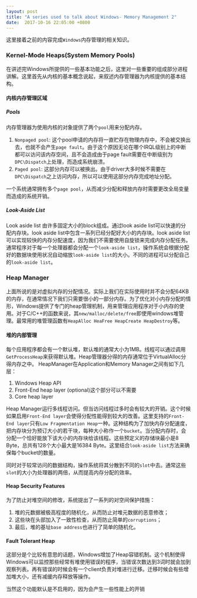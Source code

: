 ```yaml
---
layout: post
title: "A series used to talk about Windows- Memory Management 2"
date:  2017-10-16 22:05:00 +0800
---
```


这里接着之前的内容完成`Windows`内存管理的相关知识。

### Kernel-Mode Heaps(System Memory Pools)
在讲述完Windows所提供的一些基本功能之后，这里对一些重要的组成部分进程讲解。这里首先从内核的基本概念说起，来叙述内存管理器为内核提供的基本结构。

#### 内核内存管理区域
##### Pools
内存管理器为使用内核的对象提供了两个`pool`用来分配内存。
1. `Nonpaged pool`: 这个pool申请的内存将一直贮存在物理内存中，不会被交换出去，也就不会产生`page fault`。由于这个原因无论在哪个IRQL级别上的中断都可以访问该内存空间，且不会造成由于page fault需要在中断级别为`DPC\Dispatch`上处理，而造成系统崩溃。
2. `Paged pool`: 这部分内存可以被换出。由于driver大多时候不需要在`DPC\Dispatch`之上访问内存，所以可以使用这部分内存完成地址分配。

一个系统通常拥有多个`page pool`，从而减少分配和释放内存时需要更改全局变量而造成的系统开销。

##### Look-Aside List
Look aside list 由许多固定大小的block组成。通过look aside list可以快速的分配内存块。look aside list中包含一系列已经分配好大小的内存块。look aside list可以实现较快的内存分配速度，因为我们不需要使用自旋锁来完成内存分配任务。通常程序对于每一个处理器都会分配一个`look-aside list`，操作系统会根据分配好的数据块使用状况自动缩放`look-aside list`的大小。不同的进程可以分配自己的`look-aside list`。

### Heap Manager
上面所说的是对虚拟内存的分配情况。实际上我们在实际使用时并不会分配64KB的内存，在通常情况下我们只需要很小的一部分内存。为了优化对小内存分配的情形，Windows提供了专门的heap管理机制，用来管理应用程序对于小内存的使用。对于C/C++的函数来说，其`new/malloc/delete/free`即使用windows堆管理。最常用的堆管理函数有`HeapAlloc HeaFree HeapCreate HeapDestroy`等。

#### 堆的内部管理
每个应用程序都会有一个默认堆，默认堆的通常大小为1MB。线程可以通过调用`GetProcessHeap`来获得默认堆。Heap管理器分得的内存通常位于VirtualAlloc分得内存之中。
HeapManager在Application和Memory Manager之间有如下几层：
1. Windows Heap API
2. Front-End heap layer (optional)这个部分可以不需要
3. Core heap layer

Heap Manager运行多线程访问。但当访问线程过多时会有较大的开销。这个时候如果启用`Front-End layer`会使得分配性能得到较大的改善。这里支持的`Front-End layer`只有`Low Fragmentation Heap`一种。这种结构为了加快内存分配速度，把内存块分为预订大小的若干块，每种大小称作一个`bucket`。当分配内存时，会分配一个恰好能放下该大小的内存块给该线程。这些预定义的存储块最小是8 Byte，总共有128个大小最大是16384 Byte。这里结合`look-aside list`方法来确保每个bucket的数量。

同时对于较常访问的数据结构，操作系统将其分散到不同的`slot`中去。通常这些`slot`的大小为处理器的两倍，从而提高内存分配的效率。

#### Heap Security Features
为了防止对堆空间的修改，系统提出了一系列的对空间保护措施：
1. 堆的元数据被极高程度的随机化，从而防止对堆元数据的恶意修改；
2. 这些块在头部加入了一致性检查，从而防止简单的`corruptions`；
3. 最后，堆的基址`base address`也进行了简单的随机化。

#### Fault Tolerant Heap
这部分是个比较有意思的话题，Windows增加了Heap容错机制。这个机制使得Windows可以监控那些经常有堆使用错误的程序，当错误次数达到3词时就会加到观察列表。再有错误的时候会有一个client负责对堆进行迁移。迁移时候会有些增加堆大小，还有减缓内存释放等操作。

当然这个功能默认是不启用的，因为会产生一些性能上的开销